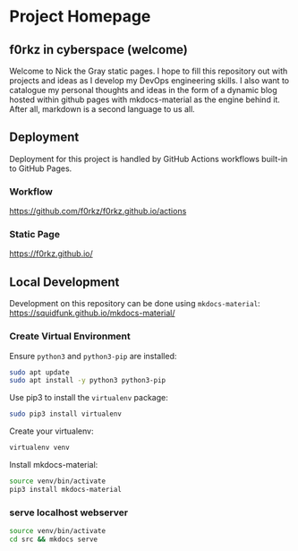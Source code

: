 # Project Homepage

## f0rkz in cyberspace (welcome)

Welcome to Nick the Gray static pages. I hope to fill this repository out with projects and ideas as I develop my DevOps engineering skills. I also want to catalogue my personal thoughts and ideas in the form of a dynamic blog hosted within github pages with mkdocs-material as the engine behind it. After all, markdown is a second language to us all.

## Deployment

Deployment for this project is handled by GitHub Actions workflows built-in to GitHub Pages.

### Workflow

<https://github.com/f0rkz/f0rkz.github.io/actions>

### Static Page

<https://f0rkz.github.io/>

## Local Development

Development on this repository can be done using `mkdocs-material`: <https://squidfunk.github.io/mkdocs-material/>

### Create Virtual Environment

Ensure `python3` and `python3-pip` are installed:

``` bash
sudo apt update
sudo apt install -y python3 python3-pip
```

Use pip3 to install the `virtualenv` package:

``` bash
sudo pip3 install virtualenv
```

Create your virtualenv:

``` bash
virtualenv venv
```

Install mkdocs-material:

``` bash
source venv/bin/activate
pip3 install mkdocs-material
```

### serve localhost webserver

``` bash
source venv/bin/activate
cd src && mkdocs serve
```

